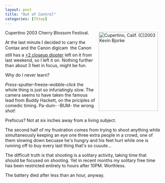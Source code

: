 ```yaml
---
layout: post
title: "Out of Control"
categories: [fStop]
---
```

<a href="/photo/salon/bjorke_power.html"><img src="http://www.botzilla.com/bpix/IMG_7986.jpg" height=256 width=192 hspace=8 vspace=6 align="right" title="Cupertino, Calif. (C)2003 Kevin Bjorke" border=0></a>Cupertino 2003 Cherry Blossom Festival.

At the last minute I decided to carry the Contax and the Canon digicam &#151; the Canon still has a <a href="/photo/G1diopter.html">+2 closeup diopter</a> left on it from last weekend, so I left it on. Nothing further than about 3 feet in focus, might be fun.

Why do I never learn?

<i>Press</i>-sputter-freeze-wobble-<i>click</i> the whole thing is just so infuriatingly slow. The camera seems to have taken the famous lead from Buddy Hackett, on the priciples of comedic timing. Pa-dum- -BUM- the wrong shot!

Prefocus? Not at six inches away from a living subject.

The second half of my frustration comes from trying to shoot anything while simultaneously keeping an eye one three extra people in a crowd, one of them slowing down becuase he's hungry and his feet hurt while one is running off to buy every last thing that's so cuuute... 

The difficult truth is that shooting is a solitary activity, taking time that should be focused on shooting. Yet in recent months my solitary free time has been restricted entirely to hours after 10PM. Worthless.

The battery died after less than an hour, anyway.


